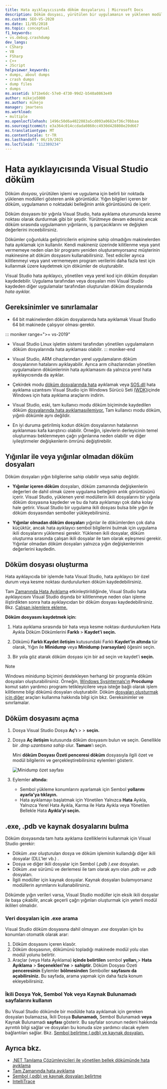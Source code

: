 ```yaml
---
title: Hata ayıklayıcısında döküm dosyalarını | Microsoft Docs
description: Döküm dosyası, yürütülen bir uygulamanın ve yüklenen modüllerin anlık görüntüsüdür. Uygulamaya hata ayıklama erişiminizin olduğu durumlar için döküm dosyası oluşturmayı göz önünde bulundurabilirsiniz.
ms.custom: SEO-VS-2020
ms.date: 11/05/2018
ms.topic: conceptual
f1_keywords:
- vs.debug.crashdump
dev_langs:
- CSharp
- VB
- FSharp
- C++
- JScript
helpviewer_keywords:
- dumps, about dumps
- crash dumps
- dump files
- dumps
ms.assetid: b71be6dc-57e0-4730-99d2-b540a0863e49
author: mikejo5000
ms.author: mikejo
manager: jmartens
ms.workload:
- multiple
ms.openlocfilehash: 1496c50d6a4022083a5cd093a0682ef36c70bbaa
ms.sourcegitcommit: e3a364c014ccdada0860cc4930d428808e20d667
ms.translationtype: MT
ms.contentlocale: tr-TR
ms.lasthandoff: 06/19/2021
ms.locfileid: "112389234"
---
```

# <a name="dump-files-in-the-visual-studio-debugger"></a>Hata ayıklayıcısında Visual Studio döküm

<a name="BKMK_What_is_a_dump_file_"></a> Döküm *dosyası,* yürütülen işlemi ve uygulama için belirli bir noktada yüklenen modülleri gösteren anlık görüntüdür. Yığın bilgileri içeren bir döküm, uygulamanın o noktadaki belleğinin anlık görüntüsünü de içerir.

Döküm dosyasını bir yığınla Visual Studio, hata ayıklama oturumunda kesme noktası olarak durdurmak gibi bir şeydir. Yürütmeye devam edesiniz ancak döküm sırasında uygulamanın yığınlarını, iş parçacıklarını ve değişken değerlerini inceebilirsiniz.

Dökümler çoğunlukla geliştiricilerin erişimine sahip olmadığını makinelerden hata ayıklamak için kullanılır. Kendi makineniz üzerinde kilitlenme veya yanıt vermemeye neden olan bir programı yeniden oluşturamıyorsanız müşterinin makinesine ait döküm dosyasını kullanabilirsiniz. Test ediciler ayrıca kilitlenmeyi veya yanıt vermemeyen program verilerini daha fazla test için kullanmak üzere kaydetmek için dökümler de oluşturabilir.

Visual Studio hata ayıklayıcı, yönetilen veya yerel kod için döküm dosyaları kaydedebilir. Uygulama tarafından veya dosyaları mini Visual Studio kaydeden diğer uygulamalar tarafından oluşturulan döküm dosyalarında *hata ayıklar.*

## <a name="requirements-and-limitations"></a><a name="BKMK_Requirements_and_limitations"></a> Gereksinimler ve sınırlamalar

- 64 bit makinelerden döküm dosyalarında hata ayıklamak Visual Studio 64 bit makinede çalışıyor olması gerekir.

::: moniker range=">= vs-2019"
- Visual Studio Linux işletim sistemi tarafından yönetilen uygulamaların döküm dosyalarında hata ayıklaması olabilir. 
::: moniker-end

- Visual Studio, ARM cihazlarından yerel uygulamaların döküm dosyalarının hatalarını ayıklayabilir. Ayrıca arm cihazlarından yönetilen uygulamaların dökümlerinin hata ayıklamasını da yalnızca yerel hata ayıklayıcısında da ayıklar.

- Çekirdek modu [döküm dosyalarında hata](/windows-hardware/drivers/debugger/kernel-mode-dump-files) ayıklamak veya [SOS.dll](/dotnet/framework/tools/sos-dll-sos-debugging-extension) hata ayıklama uzantısını Visual Studio için Windows Sürücü Seti [(WDK)](/windows-hardware/drivers/download-the-wdk)içinde Windows için hata ayıklama araçlarını indirin.

- Visual Studio, eski, tam kullanıcı modu döküm biçiminde kaydedilen döküm [dosyalarında hata ayıklamasıilemiyor.](/windows/desktop/wer/collecting-user-mode-dumps) Tam kullanıcı modu döküm, yığınlı dökümle aynı değildir.

- En iyi duruma getirilmiş kodun döküm dosyalarının hatalarının ayıklanması kafa karıştırıcı olabilir. Örneğin, işlevlerin derleyicinin temel oluşturması beklenmeyen çağrı yığınlarına neden olabilir ve diğer iyileştirmeler değişkenlerin ömrünü değiştirebilir.

## <a name="dump-files-with-or-without-heaps"></a><a name="BKMK_Dump_files__with_or_without_heaps"></a> Yığınlar ile veya yığınlar olmadan döküm dosyaları

Döküm dosyaları yığın bilgilerine sahip olabilir veya sahip değildir.

- **Yığınlar içeren döküm** dosyaları, döküm zamanında değişkenlerin değerleri de dahil olmak üzere uygulama belleğinin anlık görüntüsünü içerir. Visual Studio, yüklenen yerel modüllerin ikili dosyalarını bir yığınla döküm dosyasına kaydeder ve bu da hata ayıklamayı çok daha kolay hale getirir. Visual Studio bir uygulama ikili dosyası bulsa bile yığın ile döküm dosyasından semboller yükleyebilirsiniz.

- **Yığınlar olmadan döküm dosyaları** yığınlar ile dökümlerden çok daha küçüktür, ancak hata ayıklayıcı sembol bilgilerini bulmak için uygulama ikili dosyalarını yüklemesi gerekir. Yüklenen ikili dosyalar, döküm oluşturma sırasında çalışan ikili dosyalar ile tam olarak eşleşmesi gerekir. Yığınlar olmadan döküm dosyaları yalnızca yığın değişkenlerinin değerlerini kaydedin.

## <a name="create-a-dump-file"></a><a name="BKMK_Create_a_dump_file"></a> Döküm dosyası oluşturma

Hata ayıklayıcıda bir işlemde hata Visual Studio, hata ayıklayıcı bir özel durum veya kesme noktası durdurulurken döküm kaydedebilirsiniz.

Tam [Zamanında Hata Ayıklama](../debugger/just-in-time-debugging-in-visual-studio.md) etkinleştirildiğinde, Visual Studio hata ayıklayıcısını Visual Studio dışında bir kilitlenmeye neden olan işleme iliştirdikten sonra hata ayıklayıcıdan bir döküm dosyası kaydedebilirsiniz. Bkz. [Çalışan işlemlere ekleme.](../debugger/attach-to-running-processes-with-the-visual-studio-debugger.md)

**Döküm dosyasını kaydetmek için:**

1. Hata ayıklama sırasında bir hata veya kesme noktası durdurulurken Hata Ayıkla Döküm Dökümlerini **Farklı**  >  **Kaydet'i seçin.**

1. Dökümü **Farklı Kaydet iletişim** kutusundaki Farklı **Kaydet'in altında** tür olarak, Yığın ile **Minidump** veya **Minidump (varsayılan)** öğesini seçin.

1. Bir yola göz atarak döküm dosyası için bir ad seçin ve kaydet'i **seçin.**

>[!NOTE]
>Windows minidump biçimini destekleyen herhangi bir programla döküm dosyaları oluşturabilirsiniz. Örneğin, [Windows Sysinternals'ın](/sysinternals/) **Procdump** komut satırı yardımcı programı tetikleyicilere veya isteğe bağlı olarak işlem kilitlenme bilgi dökümü dosyaları oluşturabilir. Döküm [dosyaları oluşturmak için diğer](../debugger/using-dump-files.md#BKMK_Requirements_and_limitations) araçları kullanma hakkında bilgi için bkz. Gereksinimler ve sınırlamalar.

## <a name="open-a-dump-file"></a><a name="BKMK_Open_a_dump_file"></a> Döküm dosyasını açma

1. Dosya Visual Studio Dosya **Aç'ı**  >    >  **seçin.**

1. Dosya **Aç iletişim** kutusunda döküm dosyasını bulun ve seçin. Genellikle bir *.dmp uzantısına sahip* olur. **Tamam**’ı seçin.

   Mini **döküm Dosyası Özeti penceresi döküm** dosyasıyla ilgili özet ve modül bilgilerini ve gerçekleştirebilirsiniz eylemleri gösterir.

   ![Minidump özet sayfası](../debugger/media/dbg_dump_summarypage.png "Minidump özet sayfası")

1. Eylemler **altında:**
   - Sembol yükleme konumlarını ayarlamak için Sembol **yollarını ayarla'ya tıklayın.**
   - Hata ayıklamayı başlatmak için Yönetilen Yalnızca **Hata** Ayıkla, Yalnızca Yerel Hata Ayıkla, Karma ile Hata Ayıkla veya Yönetilen Bellekle Hata **Ayıkla'yi seçin.**

## <a name="find-exe-pdb-and-source-files"></a><a name="BKMK_Find_binaries__symbol___pdb__files__and_source_files"></a> .exe, .pdb ve kaynak dosyalarını bulma

Döküm dosyasında tam hata ayıklama özelliklerini kullanmak için Visual Studio gerekir:

- Döküm *.exe* oluşturulan dosya ve döküm işleminin kullandığı diğer ikili dosyalar (DLL'ler vb.) .
- Dosya ve diğer ikili dosyalar için Sembol (*.pdb* *).exe* dosyaları.
- Döküm *.exe* sürümü ve derlemesi ile tam olarak aynı olan *.pdb ve .pdb* dosyaları.
- İlgili modüller için kaynak dosyalar. Kaynak dosyaları bulamıyorsanız modüllerin ayrımlarını kullanabilirsiniz.

Dökümde yığın verileri varsa, Visual Studio modüller için eksik ikili dosyalar ile başa çıkabilir, ancak geçerli çağrı yığınları oluşturmak için yeterli modül ikilileri olmalıdır.

### <a name="search-paths-for-exe-files"></a>Veri dosyaları için .exe arama

Visual Studio döküm dosyasına dahil olmayan *.exe* dosyaları için bu konumları otomatik olarak arar:

1. Döküm dosyasını içeren klasör.
2. Döküm dosyasının, dökümünü topladığı makinede modül yolu olan modül yolunu belirtir.
3. Araçlar (veya Hata Ayıklama) **içinde belirtilen** sembol **yolları,**> **Hata Ayıklama**  >  **Seçenekleri'ne**  >  **sahiptir.** Döküm Dosyası Özeti **penceresinin** Eylemler **bölmesinden** Semboller **sayfasını da açabilirsiniz.** Bu sayfada, arama yapmak için daha fazla konum ekleyebilirsiniz.

### <a name="use-the-no-binary-no-symbols-or-no-source-found-pages"></a>İkili Dosya Yok, Sembol Yok veya Kaynak Bulunamadı sayfalarını kullanın

Bu Visual Studio dökümde bir modülde hata ayıklamak için gereken dosyaları bulamazsa, İkili Dosya **Bulunamadı,** Sembol Bulunamadı **veya** Kaynak Bulunamadı **sayfası** gösterir. Bu sayfalar sorunun nedeni hakkında ayrıntılı bilgi sağlar ve dosyaları bu konuda size yardımcı olacak eylem bağlantıları sağlar. Bkz. [Sembol belirtme (.pdb) ve kaynak dosyaları.](../debugger/specify-symbol-dot-pdb-and-source-files-in-the-visual-studio-debugger.md)

## <a name="see-also"></a>Ayrıca bkz.

- [.NET Tanılama Çözümleyicileri ile yönetilen bellek dökümünde hata ayıklama](../debugger/how-to-debug-managed-memory-dump.md)
- [Tam Zamanında hata ayıklama](../debugger/just-in-time-debugging-in-visual-studio.md)
- [Sembol (.pdb) ve kaynak dosyaları belirtme](../debugger/specify-symbol-dot-pdb-and-source-files-in-the-visual-studio-debugger.md)
- [IntelliTrace](../debugger/intellitrace.md)